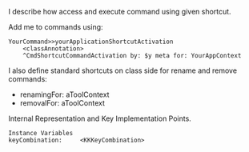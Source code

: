 I describe how access and execute command using given shortcut.

Add me to commands using:

	YourCommand>>yourApplicationShortcutActivation
		<classAnnotation>
		^CmdShortcutCommandActivation by: $y meta for: YourAppContext

I also define standard shortcuts on class side for rename and remove commands:
- renamingFor: aToolContext
- removalFor: aToolContext

Internal Representation and Key Implementation Points.

    Instance Variables
	keyCombination:		<KKKeyCombination>
